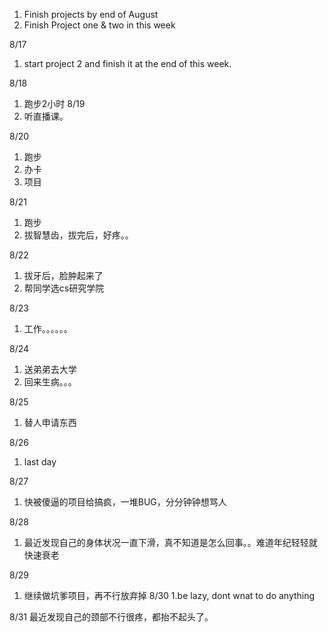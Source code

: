 1. Finish projects by end of August
2. Finish Project one & two in this week

8/17
1. start project 2 and finish it at the end of this week.

8/18
1. 跑步2小时
8/19
1. 听直播课。

8/20
1. 跑步
2. 办卡
3. 项目

8/21
1. 跑步
2. 拔智慧齿，拔完后，好疼。。

8/22
1. 拔牙后，脸肿起来了
2. 帮同学选cs研究学院

8/23
1. 工作。。。。。。

8/24
1. 送弟弟去大学
2. 回来生病。。。

8/25
1. 替人申请东西

8/26
1. last day

8/27
1. 快被傻逼的项目给搞疯，一堆BUG，分分钟钟想骂人

8/28
1. 最近发现自己的身体状况一直下滑，真不知道是怎么回事。。难道年纪轻轻就快速衰老

8/29
1. 继续做坑爹项目，再不行放弃掉
8/30
1.be lazy, dont wnat to do anything

8/31
最近发现自己的颈部不行很疼，都抬不起头了。
